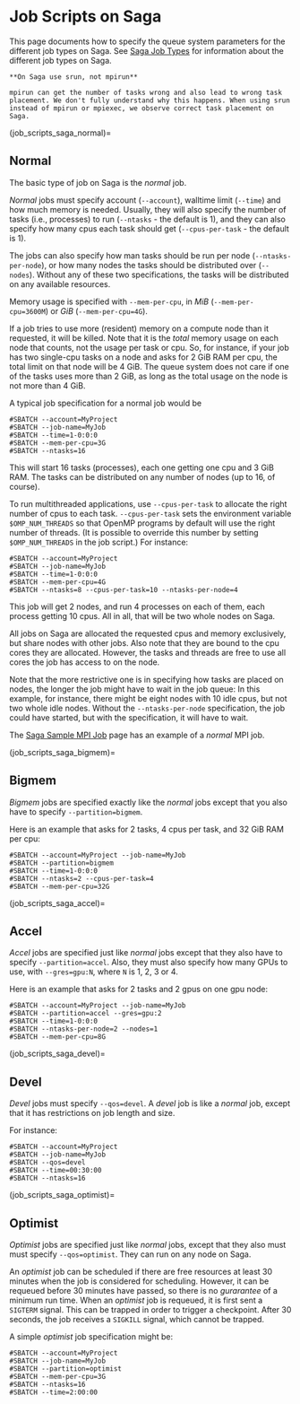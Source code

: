 # Job Scripts on Saga

This page documents how to specify the queue system parameters for the
different job types on Saga.  See [Saga Job Types](/jobs/job_types/saga_job_types.md)
for information about the different job types on Saga.

```{warning}
**On Saga use srun, not mpirun**

mpirun can get the number of tasks wrong and also lead to wrong task
placement. We don't fully understand why this happens. When using srun
instead of mpirun or mpiexec, we observe correct task placement on Saga.
```


(job_scripts_saga_normal)=

## Normal

The basic type of job on Saga is the *normal* job.

_Normal_ jobs must specify account (`--account`), walltime limit
(`--time`) and how much memory is needed.  Usually, they will also
specify the number of tasks (i.e., processes) to run (`--ntasks` - the
default is 1), and they can also specify how many cpus each task
should get (`--cpus-per-task` - the default is 1).

The jobs can also specify how man tasks should be run per node
(`--ntasks-per-node`), or how many nodes the tasks should be
distributed over (`--nodes`).  Without any of these two
specifications, the tasks will be distributed on any available
resources.

Memory usage is specified with `--mem-per-cpu`, in _MiB_
(`--mem-per-cpu=3600M`) or _GiB_ (`--mem-per-cpu=4G`).

If a job tries to use more (resident) memory on a compute node than it
requested, it will be killed.  Note that it is the _total_ memory
usage on each node that counts, not the usage per task or cpu.  So,
for instance, if your job has two single-cpu tasks on a node and asks
for 2 GiB RAM per cpu, the total limit on that node will be 4 GiB.
The queue system does not care if one of the tasks uses more than 2
GiB, as long as the total usage on the node is not more than 4 GiB.

A typical job specification for a normal job would be

	#SBATCH --account=MyProject
	#SBATCH --job-name=MyJob
	#SBATCH --time=1-0:0:0
	#SBATCH --mem-per-cpu=3G
	#SBATCH --ntasks=16

This will start 16 tasks (processes), each one getting one cpu and 3
GiB RAM.  The tasks can be distributed on any number of nodes (up to
16, of course).

To run multithreaded applications, use `--cpus-per-task` to allocate
the right number of cpus to each task.  `--cpus-per-task` sets the
environment variable `$OMP_NUM_THREADS` so that OpenMP programs by
default will use the right number of threads.  (It is possible to
override this number by setting `$OMP_NUM_THREADS` in the job script.)
For instance:

	#SBATCH --account=MyProject
	#SBATCH --job-name=MyJob
	#SBATCH --time=1-0:0:0
	#SBATCH --mem-per-cpu=4G
	#SBATCH --ntasks=8 --cpus-per-task=10 --ntasks-per-node=4

This job will get 2 nodes, and run 4 processes on each of them, each
process getting 10 cpus.  All in all, that will be two whole nodes on
Saga.

All jobs on Saga are allocated the requested cpus and memory
exclusively, but share nodes with other jobs.  Also note that they are
bound to the cpu cores they are allocated.  However, the tasks and
threads are free to use all cores the job has access to on the node.

Note that the more restrictive one is in specifying how tasks are
placed on nodes, the longer the job might have to wait in the job
queue: In this example, for instance, there might be eight nodes with
10 idle cpus, but not two whole idle nodes.  Without the
`--ntasks-per-node` specification, the job could have started, but
with the specification, it will have to wait.

The [Saga Sample MPI Job](saga/saga_sample_mpi_job.md) page has an example
of a _normal_ MPI job.


(job_scripts_saga_bigmem)=

## Bigmem

_Bigmem_ jobs are specified exactly like the _normal_ jobs except that
you also have to specify `--partition=bigmem`.

Here is an example that asks for 2 tasks, 4 cpus per task, and 32 GiB
RAM per cpu:

    #SBATCH --account=MyProject --job-name=MyJob
    #SBATCH --partition=bigmem
    #SBATCH --time=1-0:0:0
    #SBATCH --ntasks=2 --cpus-per-task=4
    #SBATCH --mem-per-cpu=32G


(job_scripts_saga_accel)=

## Accel

*Accel* jobs are specified just like *normal* jobs except that they
also have to specify `--partition=accel`.  Also, they must also
specify how many GPUs to use, with `--gres=gpu:N`, where `N` is 1, 2,
3 or 4.

Here is an example that asks for 2 tasks and 2 gpus on one gpu node:

    #SBATCH --account=MyProject --job-name=MyJob
    #SBATCH --partition=accel --gres=gpu:2
    #SBATCH --time=1-0:0:0
    #SBATCH --ntasks-per-node=2 --nodes=1
    #SBATCH --mem-per-cpu=8G


(job_scripts_saga_devel)=

## Devel

_Devel_ jobs must specify `--qos=devel`.  A _devel_ job is like a _normal_
job, except that it has restrictions on job length and size.

For instance:

	#SBATCH --account=MyProject
	#SBATCH --job-name=MyJob
	#SBATCH --qos=devel
	#SBATCH --time=00:30:00
	#SBATCH --ntasks=16


(job_scripts_saga_optimist)=

## Optimist

_Optimist_ jobs are specified just like _normal_ jobs, except that
they also must must specify `--qos=optimist`.  They can run on any
node on Saga.

An _optimist_ job can be scheduled if there are free resources at
least 30 minutes when the job is considered for scheduling.  However,
it can be requeued before 30 minutes have passed, so there is no
_gurarantee_ of a minimum run time.  When an _optimist_ job is requeued,
it is first sent a `SIGTERM` signal.  This can be trapped in order to
trigger a checkpoint.  After 30 seconds, the job receives a `SIGKILL`
signal, which cannot be trapped.

A simple _optimist_ job specification might be:

	#SBATCH --account=MyProject
	#SBATCH --job-name=MyJob
	#SBATCH --partition=optimist
	#SBATCH --mem-per-cpu=3G
	#SBATCH --ntasks=16
	#SBATCH --time=2:00:00
